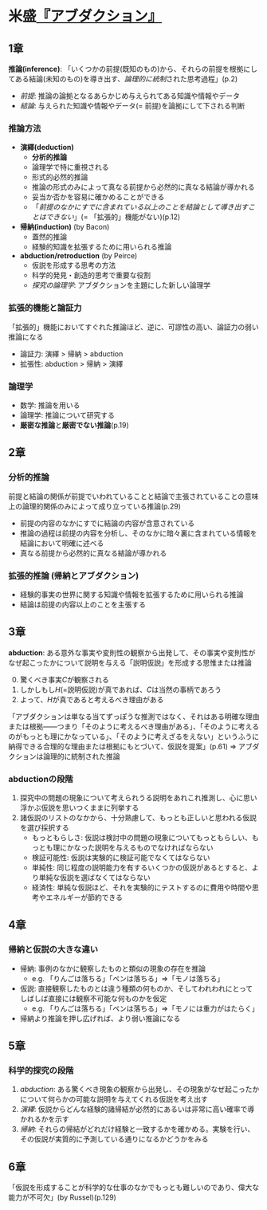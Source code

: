 # 米盛[『アブダクション』](urn:isbn:4326153938)

## 1章

**推論(inference)**: 「いくつかの前提(既知のもの)から、それらの前提を根拠にしてある結論(未知のもの)を導き出す、*論理的に統制*された思考過程」(p.2)

- *前提*: 推論の論拠となるあらかじめ与えられてある知識や情報やデータ
- *結論*: 与えられた知識や情報やデータ(= 前提)を論拠にして下される判断

### 推論方法

- **演繹(deduction)**
	- **分析的推論**
	- 論理学で特に重視される
	- 形式的必然的推論
	- 推論の形式のみによって真なる前提から必然的に真なる結論が導かれる
	- 妥当か否かを容易に確かめることができる
	- 「*前提のなかにすでに含まれている以上のことを結論として導き出すことはできない*」(= 「拡張的」機能がない)(p.12)
- **帰納(induction)** (by Bacon)
	- 蓋然的推論
	- 経験的知識を拡張するために用いられる推論
- **abduction/retroduction** (by Peirce)
	- 仮説を形成する思考の方法
	- 科学的発見・創造的思考で重要な役割
	- *探究の論理学*: アブダクションを主題にした新しい論理学

### 拡張的機能と論証力

「拡張的」機能においてすぐれた推論ほど、逆に、可謬性の高い、論証力の弱い推論になる

- 論証力: 演繹 > 帰納 > abduction
- 拡張性: abduction > 帰納 > 演繹

### 論理学

- 数学: 推論を用いる
- 論理学: 推論について研究する
- **厳密な推論**と**厳密でない推論**(p.19)

## 2章

### **分析的推論**

前提と結論の関係が前提でいわれていることと結論で主張されていることの意味上の論理的関係のみによって成り立っている推論(p.29)

- 前提の内容のなかにすでに結論の内容が含意されている
- 推論の過程は前提の内容を分析し、そのなかに暗々裏に含まれている情報を結論において明確に述べる
- 真なる前提から必然的に真なる結論が導かれる

### **拡張的推論** (帰納とアブダクション)

- 経験的事実の世界に関する知識や情報を拡張するために用いられる推論
- 結論は前提の内容以上のことを主張する

## 3章

**abduction**: ある意外な事実や変則性の観察から出発して、その事実や変則性がなぜ起こったかについて説明を与える「説明仮説」を形成する思惟または推論

0. 驚くべき事実$C$が観察される
1. しかしもし$H$(=説明仮説)が真であれば、$C$は当然の事柄であろう
2. よって、$H$が真であると考えるべき理由がある

「アブダクションは単なる当てずっぽうな推測ではなく、それはある明確な理由または根拠――つまり「そのように考えるべき理由がある」、「そのように考えるのがもっとも理にかなっている」、「そのように考えざるをえない」というふうに納得できる合理的な理由または根拠にもとづいて、仮説を提案」(p.61) ⇒ アブダクションは論理的に統制された推論

### abductionの段階

1. 探究中の問題の現象について考えられうる説明をあれこれ推測し、心に思い浮かぶ仮説を思いつくままに列挙する
2. 諸仮説のリストのなかから、十分熟慮して、もっとも正しいと思われる仮説を選び採択する
	- もっともらしさ: 仮説は検討中の問題の現象についてもっともらしい、もっとも理にかなった説明を与えるものでなければならない
	- 検証可能性: 仮説は実験的に検証可能でなくてはならない
	- 単純性: 同じ程度の説明能力を有するいくつかの仮説があるとすると、より単純な仮説を選ばなくてはならない
	- 経済性: 単純な仮説ほど、それを実験的にテストするのに費用や時間や思考やエネルギーが節約できる

## 4章

### 帰納と仮説の大きな違い

- 帰納: 事例のなかに観察したものと類似の現象の存在を推論
	- e.g. 「りんごは落ちる」「ペンは落ちる」⇒「モノは落ちる」
- 仮説: 直接観察したものとは違う種類の何ものか、そしてわれわれにとってしばしば直接には観察不可能な何ものかを仮定
	- e.g. 「りんごは落ちる」「ペンは落ちる」⇒「モノには重力がはたらく」
- 帰納より推論を押し広げれば、より弱い推論になる

## 5章

### 科学的探究の段階

1. *abduction*: ある驚くべき現象の観察から出発し、その現象がなぜ起こったかについて何らかの可能な説明を与えてくれる仮説を考え出す
2. *演繹*: 仮説からどんな経験的諸帰結が必然的にあるいは非常に高い確率で導かれるかを示す
3. *帰納*: それらの帰結がどれだけ経験と一致するかを確かめる。実験を行い、その仮説が実質的に予測している通りになるかどうかをみる

## 6章

「仮説を形成することが科学的な仕事のなかでもっとも難しいのであり、偉大な能力が不可欠」(by Russel)(p.129)
